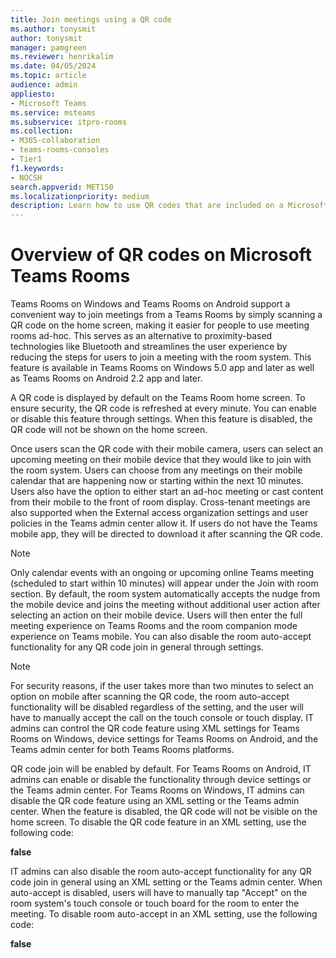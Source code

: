 ```yaml
---
title: Join meetings using a QR code
ms.author: tonysmit
author: tonysmit
manager: pamgreen
ms.reviewer: henrikalim
ms.date: 04/05/2024
ms.topic: article
audience: admin
appliesto:
- Microsoft Teams
ms.service: msteams
ms.subservice: itpro-rooms
ms.collection: 
- M365-collaboration
- teams-rooms-consoles
- Tier1
f1.keywords:
- NOCSH
search.appverid: MET150
ms.localizationpriority: medium
description: Learn how to use QR codes that are included on a Microsoft Teams Rooms for Windows console to join a meeting.
---
```

# Overview of QR codes on Microsoft Teams Rooms 

Teams Rooms on Windows and Teams Rooms on Android support a convenient way to join meetings from a Teams Rooms by simply scanning a QR code on the home screen, making it easier for people to use meeting rooms ad-hoc. This serves as an alternative to proximity-based technologies like Bluetooth and streamlines the user experience by reducing the steps for users to join a meeting with the room system. This feature is available in Teams Rooms on Windows 5.0 app and later as well as Teams Rooms on Android 2.2 app and later. 

A QR code is displayed by default on the Teams Room home screen. To ensure security, the QR code is refreshed at every minute. You can enable or disable this feature through settings. When this feature is disabled, the QR code will not be shown on the home screen. 

Once users scan the QR code with their mobile camera, users can select an upcoming meeting on their mobile device that they would like to join with the room system. Users can choose from any meetings on their mobile calendar that are happening now or starting within the next 10 minutes. Users also have the option to either start an ad-hoc meeting or cast content from their mobile to the front of room display. Cross-tenant meetings are also supported when the External access organization settings and user policies in the Teams admin center allow it. If users do not have the Teams mobile app, they will be directed to download it after scanning the QR code. 

> [!NOTE]
> Only calendar events with an ongoing or upcoming online Teams meeting (scheduled to start within 10 minutes) will appear under the Join with room section. 
By default, the room system automatically accepts the nudge from the mobile device and joins the meeting without additional user action after selecting an action on their mobile device. Users will then enter the full meeting experience on Teams Rooms and the room companion mode experience on Teams mobile. You can also disable the room auto-accept functionality for any QR code join in general through settings. 

> [!NOTE]
> For security reasons, if the user takes more than two minutes to select an option on mobile after scanning the QR code, the room auto-accept functionality will be disabled regardless of the setting, and the user will have to manually accept the call on the touch console or touch display. 
IT admins can control the QR code feature using XML settings for Teams Rooms on Windows, device settings for Teams Rooms on Android, and the Teams admin center for both Teams Rooms platforms. 

QR code join will be enabled by default. For Teams Rooms on Android, IT admins can enable or disable the functionality through device settings or the Teams admin center. For Teams Rooms on Windows, IT admins can disable the QR code feature using an XML setting or the Teams admin center. When the feature is disabled, the QR code will not be visible on the home screen. To disable the QR code feature in an XML setting, use the following code:

__<RoomQRcodeEnabled>__false__</RoomQRcodeEnabled>__ 

IT admins can also disable the room auto-accept functionality for any QR code join in general using an XML setting or the Teams admin center. When auto-accept is disabled, users will have to manually tap "Accept" on the room system's touch console or touch board for the room to enter the meeting. To disable room auto-accept in an XML setting, use the following code:

__<QRCodeAutoAcceptProximateMeetingInvitations>__false__</QRCodeAutoAcceptProximateMeetingInvitations>__ 


